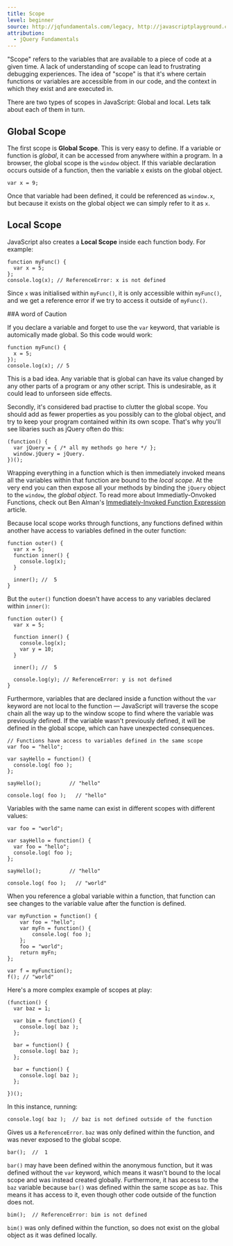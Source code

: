 ```yaml
---
title: Scope
level: beginner
source: http://jqfundamentals.com/legacy, http://javascriptplayground.com/blog/2012/04/javascript-variable-scope-this
attribution:
  - jQuery Fundamentals
---
```


"Scope" refers to the variables that are available to a piece of code at a given time. A lack of understanding of scope can lead to frustrating debugging experiences. The idea of "scope" is that it's where certain functions or variables are accessible from in our code, and the context in which they exist and are executed in.

There are two types of scopes in JavaScript: Global and local. Lets talk about each of them in turn.

## Global Scope

The first scope is __Global Scope__. This is very easy to define. If a variable or function is _global_, it can be accessed from anywhere within a program. In a browser, the global scope is the `window` object. If this variable declaration occurs outside of a function, then the variable x exists on the global object.

```
var x = 9;
```

Once that variable had been defined, it could be referenced as `window.x`, but because it exists on the global object we can simply refer to it as `x`.

## Local Scope
JavaScript also creates a __Local Scope__ inside each function body. For example:

```
function myFunc() {
  var x = 5;
};
console.log(x); // ReferenceError: x is not defined
```

Since `x` was initialised within `myFunc()`, it is only accessible within `myFunc()`, and we get a reference error if we try to access it outside of `myFunc()`.

##A word of Caution

If you declare a variable and forget to use the `var` keyword, that variable is automically made global. So this code would work:

```
function myFunc() {
  x = 5;
});
console.log(x); // 5
```

This is a bad idea. Any variable that is global can have its value changed by any other parts of a program or any other script. This is undesirable, as it could lead to unforseen side effects.

Secondly, it's considered bad practise to clutter the global scope. You should add as fewer properties as you possibly can to the global object, and try to keep your program contained within its own scope. That's why you'll see libaries such as jQuery often do this:

```
(function() {
  var jQuery = { /* all my methods go here */ };
  window.jQuery = jQuery.
})();
```

Wrapping everything in a function which is then immediately invoked means all the variables within that function are bound to the _local scope_. At the very end you can then expose all your methods by binding the `jQuery` object to the `window`, the _global object_. To read more about Immediatly-Onvoked Functions, check out Ben Alman's [Immediately-Invoked Function Expression](http://benalman.com/news/2010/11/immediately-invoked-function-expression/) article.

Because local scope works through functions, any functions defined within another have access to variables defined in the outer function:

```
function outer() {
  var x = 5;
  function inner() {
    console.log(x);
  }

  inner(); //  5
}
```

But the `outer()` function doesn't have access to any variables declared within `inner()`:

```
function outer() {
  var x = 5;

  function inner() {
    console.log(x);
    var y = 10;
  }

  inner(); //  5

  console.log(y); // ReferenceError: y is not defined
}
```

Furthermore, variables that are declared inside a function without the `var` keyword are not local to the function &#8212; JavaScript will traverse the scope chain all the way up to the window scope to find where the variable was previously defined. If the variable wasn't previously defined, it will be defined in the global scope, which can have unexpected consequences.

```
// Functions have access to variables defined in the same scope
var foo = "hello";

var sayHello = function() {
  console.log( foo );
};

sayHello();         // "hello"

console.log( foo );   // "hello"
```

Variables with the same name can exist in different scopes with different values:
```
var foo = "world";

var sayHello = function() {
  var foo = "hello";
  console.log( foo );
};

sayHello();         // "hello"

console.log( foo );   // "world"
```

When you reference a global variable within a function, that function can see changes to the variable value after the function is defined.

```
var myFunction = function() {
    var foo = "hello";
    var myFn = function() {
        console.log( foo );
    };
    foo = "world";
    return myFn;
};

var f = myFunction();
f(); // "world"
```

Here's a more complex example of scopes at play:

```
(function() {
  var baz = 1;

  var bim = function() {
    console.log( baz );
  };

  bar = function() {
    console.log( baz );
  };

  bar = function() {
    console.log( baz );
  };

})();
```
In this instance, running:

```
console.log( baz );  // baz is not defined outside of the function
```

Gives us a `ReferenceError`. `baz` was only defined within the function, and was never exposed to the global scope.

```
bar();  //  1
```

`bar()` may have been defined within the anonymous function, but it was defined without the `var` keyword, which means it wasn't bound to the local scope and was instead created globally. Furthermore, it has access to the `baz` variable because `bar()` was defined within the same scope as `baz`. This means it has access to it, even though other code outside of the function does not.


```
bim();  // ReferenceError: bim is not defined
```

`bim()` was only defined within the function, so does not exist on the global object as it was defined locally.
